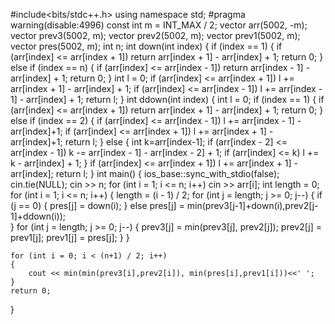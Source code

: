 #include<bits/stdc++.h>
using namespace std;
#pragma warning(disable:4996)
const int m = INT_MAX / 2;
vector<int> arr(5002, -m);
vector<int> prev3(5002, m);
vector<int> prev2(5002, m);
vector<int> prev1(5002, m);
vector<int> pres(5002, m);
int n;
int down(int index)
{
	if (index == 1)
	{
		if (arr[index] <= arr[index + 1])
			return arr[index + 1] - arr[index] + 1;
		return 0;
	}
	else
		if (index == n)
		{
			if (arr[index] <= arr[index - 1])
				return arr[index - 1] - arr[index] + 1;
			return 0;
		}
	int l = 0;
	if (arr[index] <= arr[index + 1])
		l += arr[index + 1] - arr[index] + 1;
	if (arr[index] <= arr[index - 1])
		l += arr[index - 1] - arr[index] + 1;
	return l;
}
int ddown(int index)
{
	int l = 0;
	if (index == 1)
	{
		if (arr[index] <= arr[index + 1])
			return arr[index + 1] - arr[index] + 1;
		return 0;
	}
	else
		if (index == 2)
		{
			if (arr[index] <= arr[index - 1])
				l += arr[index - 1] - arr[index]+1;
			if (arr[index] <= arr[index + 1])
				l += arr[index + 1] - arr[index]+1;
			return l;
		}
		else
		{
			int k=arr[index-1];
			if (arr[index - 2] <= arr[index - 1])
				k -= arr[index - 1] - arr[index - 2] + 1;
			if (arr[index] <= k)
				l += k - arr[index] + 1;
		}
	if (arr[index] <= arr[index + 1])
		l += arr[index + 1] - arr[index];
	return l;
}
int main()
{
	ios_base::sync_with_stdio(false);
	cin.tie(NULL);
	cin >> n;
	for (int i = 1; i <= n; i++)
		cin >> arr[i];
	int length = 0;
	for (int i = 1; i <= n; i++)
	{
		length = (i - 1) / 2;
		for (int j = length; j >= 0; j--)
		{
			if (j == 0)
			{
				pres[j] = down(i);
			}
			else
			pres[j] = min(prev3[j-1]+down(i),prev2[j-1]+ddown(i));			
		}
		for (int j = length; j >= 0; j--)
		{
			prev3[j] = min(prev3[j], prev2[j]);
			prev2[j] = prev1[j];
			prev1[j] = pres[j];
		}
	}

	for (int i = 0; i < (n+1) / 2; i++)
	{
		cout << min(min(prev3[i],prev2[i]), min(pres[i],prev1[i]))<<' ';
	}
	return 0;
}
